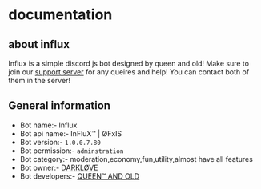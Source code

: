 # documentation 

## about influx
 Influx is a simple discord js bot designed by queen and old! Make sure to join our [support server](https://discord.gg/E4zGEUaGfM) for any queires and help! You can contact both of them in the server! 

## General information 
* Bot name:- Influx 
* Bot api name:- InFluX™ | ØFxIS
* Bot version:- `1.0.0.7.80` 
* Bot permission:- `adminstration` <required>
* Bot category:- moderation,economy,fun,utility,almost have all features
* Bot owner:- [DARKLØVE](https://discord.gg/E4zGEUaGfM)
* Bot developers:- [QUEEN™ AND OLD](https://discord.gg/E4zGEUaGfM)

